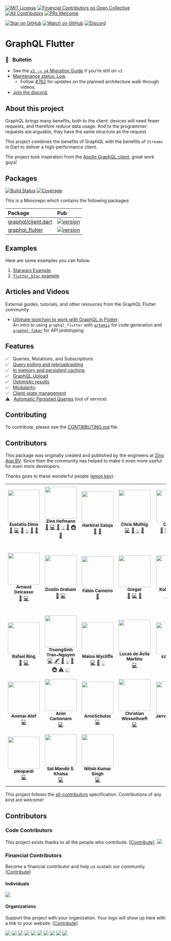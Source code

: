 [![MIT License][license-badge]][license-link]
[![Financial Contributors on Open Collective](https://opencollective.com/graphql-flutter/all/badge.svg?label=financial+contributors)](https://opencollective.com/graphql-flutter) [![All Contributors](https://img.shields.io/badge/all_contributors-31-orange.svg?style=flat-square)](#contributors)
[![PRs Welcome][prs-badge]][prs-link]

[![Star on GitHub][github-star-badge]][github-star-link]
[![Watch on GitHub][github-watch-badge]][github-watch-link]
[![Discord][discord-badge]][discord-link]

# GraphQL Flutter

### 📌 &nbsp; Bulletin
* See the [`v3 -> v4` Migration Guide](./changelog-v3-v4.md) if you're still on `v3`.
* [Maintenance status: Low](https://github.com/zino-app/graphql-flutter/issues/763).
  * Follow [#762](https://github.com/zino-app/graphql-flutter/issues/762) for updates on the planned architecture walk through videos.
* [Join the discord.][discord-link]

## About this project

GraphQL brings many benefits, both to the client: devices will need fewer requests, and therefore reduce data usage. And to the programmer: requests are arguable, they have the same structure as the request.

This project combines the benefits of GraphQL with the benefits of `Streams` in Dart to deliver a high-performance client.

The project took inspiration from the [Apollo GraphQL client](https://github.com/apollographql/apollo-client), great work guys!

## Packages

[![Build Status][build-status-badge]][build-status-link]
[![Coverage][coverage-badge]][coverage-link]

This is a Monorepo which contains the following packages:

| Package                                       | Pub                                              |
| :-------------------------------------------- | :----------------------------------------------- |
| [graphql/client.dart](./packages/graphql)     | [![version][version-badge]][package-link-client] |
| [graphql_flutter](./packages/graphql_flutter) | [![version][version-badge]][package-link]        |

## Examples

Here are some examples you can follow:

1. [Starwars Example](./examples/starwars)
2. [`flutter_bloc` example](./examples/flutter_bloc)

## Articles and Videos

External guides, tutorials, and other resources from the GraphQL Flutter community

- [Ultimate toolchain to work with GraphQL in Flutter](https://medium.com/@v.ditsyak/ultimate-toolchain-to-work-with-graphql-in-flutter-13aef79c6484):  
  An intro to using `graphql_flutter` with [`artemis`](https://pub.dev/packages/artemis) for code generation and [`graphql-faker`](https://github.com/APIs-guru/graphql-faker) for API prototyping

## Features
✅ &nbsp; Queries, Mutations, and Subscriptions  
✅ &nbsp; [Query polling and rebroadcasting](./packages/graphql/README.md#clientwatchquery-and-observablequery)  
✅ &nbsp; [In memory and persistent caching](./packages/graphql/README.md#persistence)  
✅ &nbsp; [GraphQL Upload](./packages/graphql/README.md#graphql-upload)  
✅ &nbsp; [Optimistic results](./packages/graphql_flutter/README.md#optimism)  
✅ &nbsp; [Modularity](./packages/graphql/README.md#links)  
✅ &nbsp; [Client-state management](./packages/graphql/README.md#direct-cache-access-api)  
⚠️  &nbsp; [Automatic Persisted Queries](./packages/graphql/README.md#persistedquerieslink-experimental-warning-out-of-service-warning) (out of service)  

## Contributing

To contribute, please see the [CONTRIBUTING.md](CONTRIBUTING.md) file.

## Contributors

This package was originally created and published by the engineers at [Zino App BV](https://zinoapp.com). Since then the community has helped to make it even more useful for even more developers.

Thanks goes to these wonderful people ([emoji key](https://github.com/kentcdodds/all-contributors#emoji-key)):

<!-- ALL-CONTRIBUTORS-LIST:START - Do not remove or modify this section -->
<!-- prettier-ignore-start -->
<!-- markdownlint-disable -->
<table>
  <tr>
    <td align="center"><a href="http://eusdima.com"><img src="https://avatars2.githubusercontent.com/u/4757453?v=4" width="100px;" alt=""/><br /><sub><b>Eustatiu Dima</b></sub></a><br /><a href="https://github.com/zino-app/graphql-flutter/issues?q=author%3Aeusdima" title="Bug reports">🐛</a> <a href="https://github.com/zino-app/graphql-flutter/commits?author=eusdima" title="Code">💻</a> <a href="https://github.com/zino-app/graphql-flutter/commits?author=eusdima" title="Documentation">📖</a> <a href="#example-eusdima" title="Examples">💡</a> <a href="#ideas-eusdima" title="Ideas, Planning, & Feedback">🤔</a> <a href="https://github.com/zino-app/graphql-flutter/pulls?q=is%3Apr+reviewed-by%3Aeusdima" title="Reviewed Pull Requests">👀</a></td>
    <td align="center"><a href="https://github.com/HofmannZ"><img src="https://avatars3.githubusercontent.com/u/17142193?v=4" width="100px;" alt=""/><br /><sub><b>Zino Hofmann</b></sub></a><br /><a href="https://github.com/zino-app/graphql-flutter/issues?q=author%3AHofmannZ" title="Bug reports">🐛</a> <a href="https://github.com/zino-app/graphql-flutter/commits?author=HofmannZ" title="Code">💻</a> <a href="https://github.com/zino-app/graphql-flutter/commits?author=HofmannZ" title="Documentation">📖</a> <a href="#example-HofmannZ" title="Examples">💡</a> <a href="#ideas-HofmannZ" title="Ideas, Planning, & Feedback">🤔</a> <a href="#infra-HofmannZ" title="Infrastructure (Hosting, Build-Tools, etc)">🚇</a> <a href="https://github.com/zino-app/graphql-flutter/pulls?q=is%3Apr+reviewed-by%3AHofmannZ" title="Reviewed Pull Requests">👀</a></td>
    <td align="center"><a href="https://github.com/jinxac"><img src="https://avatars2.githubusercontent.com/u/15068096?v=4" width="100px;" alt=""/><br /><sub><b>Harkirat Saluja</b></sub></a><br /><a href="https://github.com/zino-app/graphql-flutter/commits?author=jinxac" title="Documentation">📖</a> <a href="#ideas-jinxac" title="Ideas, Planning, & Feedback">🤔</a></td>
    <td align="center"><a href="https://github.com/camuthig"><img src="https://avatars3.githubusercontent.com/u/5178217?v=4" width="100px;" alt=""/><br /><sub><b>Chris Muthig</b></sub></a><br /><a href="https://github.com/zino-app/graphql-flutter/commits?author=camuthig" title="Code">💻</a> <a href="https://github.com/zino-app/graphql-flutter/commits?author=camuthig" title="Documentation">📖</a> <a href="#example-camuthig" title="Examples">💡</a> <a href="#ideas-camuthig" title="Ideas, Planning, & Feedback">🤔</a></td>
    <td align="center"><a href="http://stackoverflow.com/users/3280538/flkes"><img src="https://avatars1.githubusercontent.com/u/7611406?v=4" width="100px;" alt=""/><br /><sub><b>Cal Pratt</b></sub></a><br /><a href="https://github.com/zino-app/graphql-flutter/issues?q=author%3Acal-pratt" title="Bug reports">🐛</a> <a href="https://github.com/zino-app/graphql-flutter/commits?author=cal-pratt" title="Code">💻</a> <a href="https://github.com/zino-app/graphql-flutter/commits?author=cal-pratt" title="Documentation">📖</a> <a href="#example-cal-pratt" title="Examples">💡</a> <a href="#ideas-cal-pratt" title="Ideas, Planning, & Feedback">🤔</a></td>
    <td align="center"><a href="http://madjer.info"><img src="https://avatars0.githubusercontent.com/u/9830761?v=4" width="100px;" alt=""/><br /><sub><b>Miroslav Valkovic-Madjer</b></sub></a><br /><a href="https://github.com/zino-app/graphql-flutter/commits?author=mmadjer" title="Code">💻</a></td>
    <td align="center"><a href="https://github.com/AleksandarFaraj"><img src="https://avatars2.githubusercontent.com/u/4523129?v=4" width="100px;" alt=""/><br /><sub><b>Aleksandar Faraj</b></sub></a><br /><a href="https://github.com/zino-app/graphql-flutter/issues?q=author%3AAleksandarFaraj" title="Bug reports">🐛</a></td>
  </tr>
  <tr>
    <td align="center"><a href="https://www.scity.coop"><img src="https://avatars0.githubusercontent.com/u/403029?v=4" width="100px;" alt=""/><br /><sub><b>Arnaud Delcasse</b></sub></a><br /><a href="https://github.com/zino-app/graphql-flutter/issues?q=author%3Aadelcasse" title="Bug reports">🐛</a> <a href="https://github.com/zino-app/graphql-flutter/commits?author=adelcasse" title="Code">💻</a></td>
    <td align="center"><a href="https://github.com/dustin-graham"><img src="https://avatars0.githubusercontent.com/u/959931?v=4" width="100px;" alt=""/><br /><sub><b>Dustin Graham</b></sub></a><br /><a href="https://github.com/zino-app/graphql-flutter/issues?q=author%3Adustin-graham" title="Bug reports">🐛</a> <a href="https://github.com/zino-app/graphql-flutter/commits?author=dustin-graham" title="Code">💻</a></td>
    <td align="center"><a href="https://github.com/fabiocarneiro"><img src="https://avatars3.githubusercontent.com/u/1375034?v=4" width="100px;" alt=""/><br /><sub><b>Fábio Carneiro</b></sub></a><br /><a href="https://github.com/zino-app/graphql-flutter/issues?q=author%3Afabiocarneiro" title="Bug reports">🐛</a></td>
    <td align="center"><a href="https://github.com/lordgreg"><img src="https://avatars0.githubusercontent.com/u/480546?v=4" width="100px;" alt=""/><br /><sub><b>Gregor</b></sub></a><br /><a href="https://github.com/zino-app/graphql-flutter/issues?q=author%3Alordgreg" title="Bug reports">🐛</a> <a href="https://github.com/zino-app/graphql-flutter/commits?author=lordgreg" title="Code">💻</a> <a href="#ideas-lordgreg" title="Ideas, Planning, & Feedback">🤔</a></td>
    <td align="center"><a href="https://github.com/kolja-esders"><img src="https://avatars1.githubusercontent.com/u/5159563?v=4" width="100px;" alt=""/><br /><sub><b>Kolja Esders</b></sub></a><br /><a href="https://github.com/zino-app/graphql-flutter/issues?q=author%3Akolja-esders" title="Bug reports">🐛</a> <a href="https://github.com/zino-app/graphql-flutter/commits?author=kolja-esders" title="Code">💻</a> <a href="#ideas-kolja-esders" title="Ideas, Planning, & Feedback">🤔</a></td>
    <td align="center"><a href="https://github.com/micimize"><img src="https://avatars1.githubusercontent.com/u/8343799?v=4" width="100px;" alt=""/><br /><sub><b>Michael Joseph Rosenthal</b></sub></a><br /><a href="https://github.com/zino-app/graphql-flutter/issues?q=author%3Amicimize" title="Bug reports">🐛</a> <a href="https://github.com/zino-app/graphql-flutter/commits?author=micimize" title="Code">💻</a> <a href="https://github.com/zino-app/graphql-flutter/commits?author=micimize" title="Documentation">📖</a> <a href="#example-micimize" title="Examples">💡</a> <a href="#ideas-micimize" title="Ideas, Planning, & Feedback">🤔</a> <a href="https://github.com/zino-app/graphql-flutter/commits?author=micimize" title="Tests">⚠️</a> <a href="#content-micimize" title="Content">🖋</a> <a href="#infra-micimize" title="Infrastructure (Hosting, Build-Tools, etc)">🚇</a> <a href="#maintenance-micimize" title="Maintenance">🚧</a> <a href="#projectManagement-micimize" title="Project Management">📆</a> <a href="#question-micimize" title="Answering Questions">💬</a> <a href="https://github.com/zino-app/graphql-flutter/pulls?q=is%3Apr+reviewed-by%3Amicimize" title="Reviewed Pull Requests">👀</a> <a href="#tutorial-micimize" title="Tutorials">✅</a></td>
    <td align="center"><a href="http://borges.me/"><img src="https://avatars2.githubusercontent.com/u/735858?v=4" width="100px;" alt=""/><br /><sub><b>Igor Borges</b></sub></a><br /><a href="https://github.com/zino-app/graphql-flutter/issues?q=author%3AIgor1201" title="Bug reports">🐛</a> <a href="https://github.com/zino-app/graphql-flutter/commits?author=Igor1201" title="Code">💻</a></td>
  </tr>
  <tr>
    <td align="center"><a href="https://github.com/rafaelring"><img src="https://avatars1.githubusercontent.com/u/6992724?v=4" width="100px;" alt=""/><br /><sub><b>Rafael Ring</b></sub></a><br /><a href="https://github.com/zino-app/graphql-flutter/issues?q=author%3Arafaelring" title="Bug reports">🐛</a> <a href="https://github.com/zino-app/graphql-flutter/commits?author=rafaelring" title="Code">💻</a></td>
    <td align="center"><a href="http://truongsinh.pro"><img src="https://avatars0.githubusercontent.com/u/358585?v=4" width="100px;" alt=""/><br /><sub><b>TruongSinh Tran-Nguyen</b></sub></a><br /><a href="https://github.com/zino-app/graphql-flutter/commits?author=truongsinh" title="Code">💻</a> <a href="#content-truongsinh" title="Content">🖋</a> <a href="https://github.com/zino-app/graphql-flutter/commits?author=truongsinh" title="Documentation">📖</a> <a href="#example-truongsinh" title="Examples">💡</a> <a href="#ideas-truongsinh" title="Ideas, Planning, & Feedback">🤔</a> <a href="#infra-truongsinh" title="Infrastructure (Hosting, Build-Tools, etc)">🚇</a> <a href="https://github.com/zino-app/graphql-flutter/commits?author=truongsinh" title="Tests">⚠️</a> <a href="#tutorial-truongsinh" title="Tutorials">✅</a></td>
    <td align="center"><a href="https://codinglatte.com"><img src="https://avatars2.githubusercontent.com/u/12270550?v=4" width="100px;" alt=""/><br /><sub><b>Maina Wycliffe</b></sub></a><br /><a href="https://github.com/zino-app/graphql-flutter/commits?author=mainawycliffe" title="Code">💻</a> <a href="https://github.com/zino-app/graphql-flutter/commits?author=mainawycliffe" title="Documentation">📖</a> <a href="#example-mainawycliffe" title="Examples">💡</a></td>
    <td align="center"><a href="https://github.com/degroote22"><img src="https://avatars1.githubusercontent.com/u/12750442?v=4" width="100px;" alt=""/><br /><sub><b>Lucas de Ávila Martins</b></sub></a><br /><a href="https://github.com/zino-app/graphql-flutter/commits?author=degroote22" title="Code">💻</a></td>
    <td align="center"><a href="https://github.com/szantogab"><img src="https://avatars1.githubusercontent.com/u/2809091?v=4" width="100px;" alt=""/><br /><sub><b>szantogab</b></sub></a><br /><a href="https://github.com/zino-app/graphql-flutter/commits?author=szantogab" title="Code">💻</a></td>
    <td align="center"><a href="https://github.com/dbrb"><img src="https://avatars1.githubusercontent.com/u/1658994?v=4" width="100px;" alt=""/><br /><sub><b>dbrb</b></sub></a><br /><a href="https://github.com/zino-app/graphql-flutter/commits?author=dbrb" title="Code">💻</a></td>
    <td align="center"><a href="https://yunyul.in/"><img src="https://avatars1.githubusercontent.com/u/8008350?v=4" width="100px;" alt=""/><br /><sub><b>Yunyu Lin</b></sub></a><br /><a href="https://github.com/zino-app/graphql-flutter/commits?author=yunyu" title="Code">💻</a></td>
  </tr>
  <tr>
    <td align="center"><a href="https://zerosonessoftware.blogspot.com/"><img src="https://avatars2.githubusercontent.com/u/13663221?v=4" width="100px;" alt=""/><br /><sub><b>Ammar Atef</b></sub></a><br /><a href="https://github.com/zino-app/graphql-flutter/commits?author=ammaratef45" title="Code">💻</a></td>
    <td align="center"><a href="http://dev4mobile.blogspot.com"><img src="https://avatars1.githubusercontent.com/u/6807077?v=4" width="100px;" alt=""/><br /><sub><b>Ariel Carbonaro</b></sub></a><br /><a href="https://github.com/zino-app/graphql-flutter/commits?author=SirKuryaki" title="Code">💻</a></td>
    <td align="center"><a href="https://github.com/ArneSchulze"><img src="https://avatars0.githubusercontent.com/u/32508820?v=4" width="100px;" alt=""/><br /><sub><b>ArneSchulze</b></sub></a><br /><a href="https://github.com/zino-app/graphql-flutter/commits?author=ArneSchulze" title="Code">💻</a></td>
    <td align="center"><a href="https://xtian.us"><img src="https://avatars0.githubusercontent.com/u/602654?v=4" width="100px;" alt=""/><br /><sub><b>Christian Wesselhoeft</b></sub></a><br /><a href="https://github.com/zino-app/graphql-flutter/commits?author=xtian" title="Code">💻</a></td>
    <td align="center"><a href="https://github.com/JarrodCColburn"><img src="https://avatars2.githubusercontent.com/u/16673615?v=4" width="100px;" alt=""/><br /><sub><b>JarrodCColburn</b></sub></a><br /><a href="https://github.com/zino-app/graphql-flutter/commits?author=JarrodCColburn" title="Code">💻</a></td>
    <td align="center"><a href="http://mwalkerwells.com"><img src="https://avatars1.githubusercontent.com/u/16157429?v=4" width="100px;" alt=""/><br /><sub><b>M. Walker Wells</b></sub></a><br /><a href="https://github.com/zino-app/graphql-flutter/commits?author=mwalkerwells" title="Code">💻</a></td>
    <td align="center"><a href="https://mateusfsilva.com"><img src="https://avatars0.githubusercontent.com/u/3394090?v=4" width="100px;" alt=""/><br /><sub><b>Mateus Gustavo de Freitas e Silva</b></sub></a><br /><a href="https://github.com/zino-app/graphql-flutter/commits?author=mateusfsilva" title="Code">💻</a></td>
  </tr>
  <tr>
    <td align="center"><a href="https://github.com/pleopardi"><img src="https://avatars2.githubusercontent.com/u/22129342?v=4" width="100px;" alt=""/><br /><sub><b>pleopardi</b></sub></a><br /><a href="https://github.com/zino-app/graphql-flutter/commits?author=pleopardi" title="Code">💻</a></td>
    <td align="center"><a href="http://www.satkhalsa.com"><img src="https://avatars3.githubusercontent.com/u/6362903?v=4" width="100px;" alt=""/><br /><sub><b>Sat Mandir S. Khalsa</b></sub></a><br /><a href="https://github.com/zino-app/graphql-flutter/commits?author=smkhalsa" title="Code">💻</a></td>
    <td align="center"><a href="https://www.youtube.com/c/NitishKumarSingh"><img src="https://avatars2.githubusercontent.com/u/15886737?v=4" width="100px;" alt=""/><br /><sub><b>Nitish Kumar Singh</b></sub></a><br /><a href="https://github.com/zino-app/graphql-flutter/commits?author=nitishk72" title="Code">💻</a></td>
  </tr>
</table>

<!-- markdownlint-enable -->
<!-- prettier-ignore-end -->
<!-- ALL-CONTRIBUTORS-LIST:END -->

This project follows the [all-contributors](https://github.com/kentcdodds/all-contributors) specification. Contributions of any kind are welcome!

[build-status-badge]: https://img.shields.io/circleci/build/github/zino-app/graphql-flutter.svg?style=flat-square
[build-status-link]: https://circleci.com/gh/zino-app/graphql-flutter
[coverage-badge]: https://img.shields.io/codecov/c/github/zino-app/graphql-flutter.svg?style=flat-square
[coverage-link]: https://codecov.io/gh/zino-app/graphql-flutter
[version-badge]: https://img.shields.io/pub/v/graphql_flutter.svg?style=flat-square
[package-link]: https://pub.dartlang.org/packages/graphql_flutter
[package-link-client]: https://pub.dartlang.org/packages/graphql
[license-badge]: https://img.shields.io/github/license/zino-app/graphql-flutter.svg?style=flat-square
[license-link]: https://github.com/zino-app/graphql-flutter/blob/master/LICENSE
[prs-badge]: https://img.shields.io/badge/PRs-welcome-brightgreen.svg?style=flat-square
[prs-link]: http://makeapullrequest.com
[github-watch-badge]: https://img.shields.io/github/watchers/zino-app/graphql-flutter.svg?style=flat-square&logo=github&logoColor=ffffff
[github-watch-link]: https://github.com/zino-app/graphql-flutter/watchers
[github-star-badge]: https://img.shields.io/github/stars/zino-app/graphql-flutter.svg?style=flat-square&logo=github&logoColor=ffffff
[github-star-link]: https://github.com/zino-app/graphql-flutter/stargazers
[discord-badge]: https://img.shields.io/discord/559455668810153989.svg?style=flat-square&logo=discord&logoColor=ffffff
[discord-link]: https://discord.gg/tXTtBfC

## Contributors

### Code Contributors

This project exists thanks to all the people who contribute. [[Contribute](CONTRIBUTING.md)].
<a href="https://github.com/zino-app/graphql-flutter/graphs/contributors"><img src="https://opencollective.com/graphql-flutter/contributors.svg?width=890&button=false" /></a>

### Financial Contributors

Become a financial contributor and help us sustain our community. [[Contribute](https://opencollective.com/graphql-flutter/contribute)]

#### Individuals

<a href="https://opencollective.com/graphql-flutter"><img src="https://opencollective.com/graphql-flutter/individuals.svg?width=890"></a>

#### Organizations

Support this project with your organization. Your logo will show up here with a link to your website. [[Contribute](https://opencollective.com/graphql-flutter/contribute)]

<a href="https://opencollective.com/graphql-flutter/organization/0/website"><img src="https://opencollective.com/graphql-flutter/organization/0/avatar.svg"></a>
<a href="https://opencollective.com/graphql-flutter/organization/1/website"><img src="https://opencollective.com/graphql-flutter/organization/1/avatar.svg"></a>
<a href="https://opencollective.com/graphql-flutter/organization/2/website"><img src="https://opencollective.com/graphql-flutter/organization/2/avatar.svg"></a>
<a href="https://opencollective.com/graphql-flutter/organization/3/website"><img src="https://opencollective.com/graphql-flutter/organization/3/avatar.svg"></a>
<a href="https://opencollective.com/graphql-flutter/organization/4/website"><img src="https://opencollective.com/graphql-flutter/organization/4/avatar.svg"></a>
<a href="https://opencollective.com/graphql-flutter/organization/5/website"><img src="https://opencollective.com/graphql-flutter/organization/5/avatar.svg"></a>
<a href="https://opencollective.com/graphql-flutter/organization/6/website"><img src="https://opencollective.com/graphql-flutter/organization/6/avatar.svg"></a>
<a href="https://opencollective.com/graphql-flutter/organization/7/website"><img src="https://opencollective.com/graphql-flutter/organization/7/avatar.svg"></a>
<a href="https://opencollective.com/graphql-flutter/organization/8/website"><img src="https://opencollective.com/graphql-flutter/organization/8/avatar.svg"></a>
<a href="https://opencollective.com/graphql-flutter/organization/9/website"><img src="https://opencollective.com/graphql-flutter/organization/9/avatar.svg"></a>
